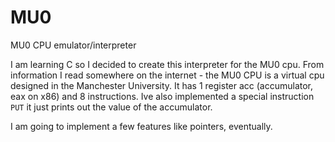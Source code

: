 # MU0
MU0 CPU emulator/interpreter

I am learning C so I decided to create this interpreter for the MU0 cpu. From information I read somewhere on the internet - the MU0 CPU is a virtual cpu designed in the Manchester University. It has 1 register acc (accumulator, eax on x86) and 8 instructions. Ive also implemented a special instruction `PUT` it just prints out the value of the accumulator.

I am going to implement a few features like pointers, eventually.
